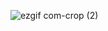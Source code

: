 ![ezgif com-crop (2)](https://user-images.githubusercontent.com/51142227/224811036-6ef97f87-6e51-45e9-bf4f-159d2a76b2e4.gif)
